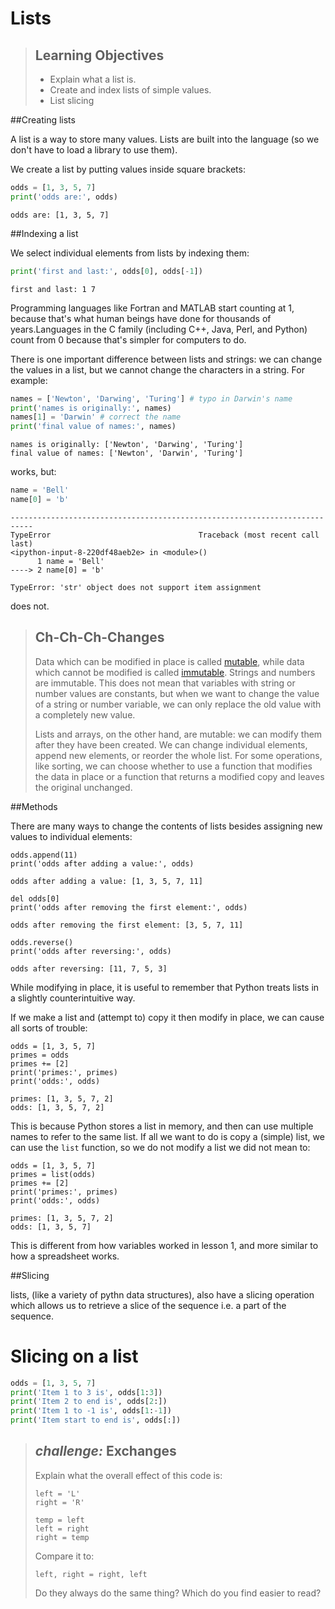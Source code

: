 
# Lists

> ## Learning Objectives
>
> *   Explain what a list is.
> *   Create and index lists of simple values.
> *   List slicing

##Creating lists

A list is a way to store many values.
Lists are built into the language (so we don't have to load a library to use them).

We create a list by putting values inside square brackets:

```python
odds = [1, 3, 5, 7]
print('odds are:', odds)
```
```
odds are: [1, 3, 5, 7]
```

##Indexing a list

We select individual elements from lists by indexing them:

```python
print('first and last:', odds[0], odds[-1])
```
```
first and last: 1 7
```

Programming languages like Fortran and MATLAB start counting at 1, because that's what human beings have done for thousands of years.Languages in the C family (including C++, Java, Perl, and Python) count from 0 because that's simpler for computers to do.


There is one important difference between lists and strings:
we can change the values in a list,
but we cannot change the characters in a string.
For example:

```python
names = ['Newton', 'Darwing', 'Turing'] # typo in Darwin's name
print('names is originally:', names)
names[1] = 'Darwin' # correct the name
print('final value of names:', names)
```
```
names is originally: ['Newton', 'Darwing', 'Turing']
final value of names: ['Newton', 'Darwin', 'Turing']
```

works, but:

```python
name = 'Bell'
name[0] = 'b'
```
```
---------------------------------------------------------------------------
TypeError                                 Traceback (most recent call last)
<ipython-input-8-220df48aeb2e> in <module>()
      1 name = 'Bell'
----> 2 name[0] = 'b'

TypeError: 'str' object does not support item assignment
```

does not.

> ## Ch-Ch-Ch-Changes
>
> Data which can be modified in place is called [mutable](reference.html#mutable),
> while data which cannot be modified is called [immutable](reference.html#immutable).
> Strings and numbers are immutable. This does not mean that variables with string or number values are constants,
> but when we want to change the value of a string or number variable, we can only replace the old value
> with a completely new value.
>
> Lists and arrays, on the other hand, are mutable: we can modify them after they have been created. We can
> change individual elements, append new elements, or reorder the whole list.  For some operations, like
> sorting, we can choose whether to use a function that modifies the data in place or a function that returns a
> modified copy and leaves the original unchanged.


##Methods

There are many ways to change the contents of lists besides assigning new values to
individual elements:

~~~ {.python}
odds.append(11)
print('odds after adding a value:', odds)
~~~
~~~ {.output}
odds after adding a value: [1, 3, 5, 7, 11]
~~~

~~~ {.python}
del odds[0]
print('odds after removing the first element:', odds)
~~~
~~~ {.output}
odds after removing the first element: [3, 5, 7, 11]
~~~

~~~ {.python}
odds.reverse()
print('odds after reversing:', odds)
~~~
~~~ {.output}
odds after reversing: [11, 7, 5, 3]
~~~

While modifying in place, it is useful to remember that Python treats lists in a slightly counterintuitive way.

If we make a list and (attempt to) copy it then modify in place, we can cause all sorts of trouble:

~~~ {.python}
odds = [1, 3, 5, 7]
primes = odds
primes += [2]
print('primes:', primes)
print('odds:', odds)
~~~
~~~ {.output}
primes: [1, 3, 5, 7, 2]
odds: [1, 3, 5, 7, 2]
~~~

This is because Python stores a list in memory, and then can use multiple names to refer to the same list.
If all we want to do is copy a (simple) list, we can use the `list` function, so we do not modify a list we did not mean to:

~~~ {.python}
odds = [1, 3, 5, 7]
primes = list(odds)
primes += [2]
print('primes:', primes)
print('odds:', odds)
~~~
~~~ {.output}
primes: [1, 3, 5, 7, 2]
odds: [1, 3, 5, 7]
~~~

This is different from how variables worked in lesson 1, and more similar to how a spreadsheet works.

##Slicing

lists, (like a variety of pythn data structures), also have a slicing operation which allows us to retrieve a slice of the sequence i.e. a part of the sequence.

# Slicing on a list #
```python
odds = [1, 3, 5, 7]
print('Item 1 to 3 is', odds[1:3])
print('Item 2 to end is', odds[2:])
print('Item 1 to -1 is', odds[1:-1])
print('Item start to end is', odds[:])
```


> ## _challenge:_  Exchanges
>
> Explain what the overall effect of this code is:
>
> ~~~ {.python}
> left = 'L'
> right = 'R'
>
> temp = left
> left = right
> right = temp
> ~~~
>
> Compare it to:
>
> ~~~ {.python}
> left, right = right, left
> ~~~
>
> Do they always do the same thing?
> Which do you find easier to read?



